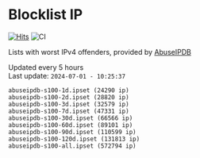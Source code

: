 # Blocklist IP

[![Hits](https://hits.seeyoufarm.com/api/count/incr/badge.svg?url=https%3A%2F%2Fgithub.com%2Fborestad%2Fblocklist-ip%2F&count_bg=%2379C83D&title_bg=%23555555&icon=&icon_color=%23E7E7E7&title=hits&edge_flat=false)](https://hits.seeyoufarm.com)  ![CI](https://img.shields.io/github/workflow/status/borestad/blocklist-ip/CI?style=flat-square)

Lists with worst IPv4 offenders, provided by [AbuseIPDB](https://www.abuseipdb.com/)

<!-- FOOTER-PLACEHOLDER -->
Updated every 5 hours<br>
Last update: `2024-07-01 - 10:25:37`
```
abuseipdb-s100-1d.ipset (24290 ip)
abuseipdb-s100-2d.ipset (28820 ip)
abuseipdb-s100-3d.ipset (32579 ip)
abuseipdb-s100-7d.ipset (47331 ip)
abuseipdb-s100-30d.ipset (66566 ip)
abuseipdb-s100-60d.ipset (89101 ip)
abuseipdb-s100-90d.ipset (110599 ip)
abuseipdb-s100-120d.ipset (131813 ip)
abuseipdb-s100-all.ipset (572794 ip)
```
